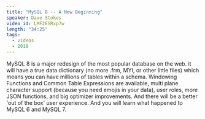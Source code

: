 ```yaml
---
title: "MySQL 8 -- A New Beginning"
speaker: Dave Stokes
video_id: LMF2ESRxp7w
length: "34:25"
tags:
  - videos
  - 2018
---
```


MySQL 8 is a major redesign of the most popular database on the web. it will have a true data dictionary (no more .frm, MYI, or other little files) which means you can have millions of tables within a schema. Windowing Functions and Common Table Expressions are available, multi plane character support (because you need emojis in your data), user roles, more JSON functions, and big optimizer improvements. And there will be a better 'out of the box' user experience. And you will learn what happened to MySQL 6 and MySQL 7.
